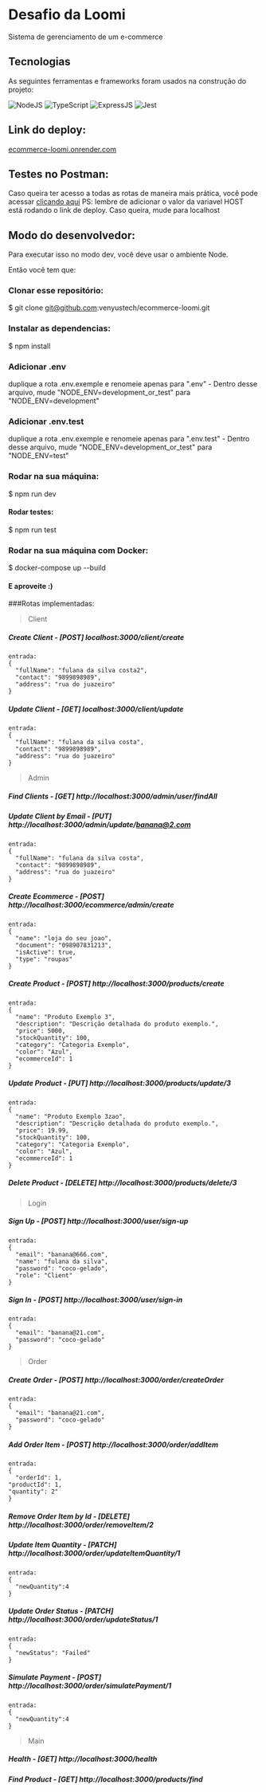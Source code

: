 # Desafio da Loomi

Sistema de gerenciamento de um e-commerce

## Tecnologias

As seguintes ferramentas e frameworks foram usados na construção do projeto:

![NodeJS](https://img.shields.io/badge/Node.js-43853D?style=flat-square&logo=node.js&logoColor=white)
![TypeScript](https://img.shields.io/badge/TypeScript-007ACC?style=flat-square&logo=typescript&logoColor=white)
![ExpressJS](https://img.shields.io/badge/Express.js-404D59?style=flat-square&logo=express&logoColor=white)
![Jest](https://img.shields.io/badge/Jest-C21325?style=flat-square&logo=jest&logoColor=white)

## Link do deploy:

[ecommerce-loomi.onrender.com](https://ecommerce-loomi.onrender.com)

## Testes no Postman:

Caso queira ter acesso a todas as rotas de maneira mais prática, você pode acessar [clicando aqui](https://www.postman.com/warped-robot-193763/workspace/ewally-testes/collection/20979079-3e487873-4028-46f5-befc-d691f8cc3477)
PS: lembre de adicionar o valor da variavel HOST está rodando o link de deploy. Caso queira, mude para localhost

## Modo do desenvolvedor:

Para executar isso no modo dev, você deve usar o ambiente Node.

Então você tem que:

### Clonar esse repositório:

$ git clone git@github.com:venyustech/ecommerce-loomi.git

### Instalar as dependencias:

$ npm install

### Adicionar .env

duplique a rota .env.exemple e renomeie apenas para ".env" - Dentro desse arquivo, mude "NODE_ENV=development_or_test" para "NODE_ENV=development"

### Adicionar .env.test

duplique a rota .env.exemple e renomeie apenas para ".env.test" - Dentro desse arquivo, mude "NODE_ENV=development_or_test" para "NODE_ENV=test"

### Rodar na sua máquina:

$ npm run dev

#### Rodar testes:

$ npm run test

### Rodar na sua máquina com Docker:

$ docker-compose up --build

#### E aproveite :)

###Rotas implementadas:

> Client

##### Create Client - [POST] localhost:3000/client/create

    entrada:
    {
      "fullName": "fulana da silva costa2",
      "contact": "9899898989",
      "address": "rua do juazeiro"
    }

##### Update Client - [GET] localhost:3000/client/update

    entrada:
    {
      "fullName": "fulana da silva costa",
      "contact": "9899898989",
      "address": "rua do juazeiro"
    }

> Admin

##### Find Clients - [GET] http://localhost:3000/admin/user/findAll

##### Update Client by Email - [PUT] http://localhost:3000/admin/update/banana@2.com

    entrada:
    {
      "fullName": "fulana da silva costa",
      "contact": "9899898989",
      "address": "rua do juazeiro"
    }

##### Create Ecommerce - [POST] http://localhost:3000/ecommerce/admin/create

    entrada:
    {
      "name": "loja do seu joao",
      "document": "098907831213",
      "isActive": true,
      "type": "roupas"
    }

##### Create Product - [POST] http://localhost:3000/products/create

    entrada:
    {
      "name": "Produto Exemplo 3",
      "description": "Descrição detalhada do produto exemplo.",
      "price": 5000,
      "stockQuantity": 100,
      "category": "Categoria Exemplo",
      "color": "Azul",
      "ecommerceId": 1
    }

##### Update Product - [PUT] http://localhost:3000/products/update/3

    entrada:
    {
      "name": "Produto Exemplo 3zao",
      "description": "Descrição detalhada do produto exemplo.",
      "price": 19.99,
      "stockQuantity": 100,
      "category": "Categoria Exemplo",
      "color": "Azul",
      "ecommerceId": 1
    }

##### Delete Product - [DELETE] http://localhost:3000/products/delete/3

> Login

##### Sign Up - [POST] http://localhost:3000/user/sign-up

    entrada:
    {
      "email": "banana@666.com",
      "name": "fulana da silva",
      "password": "coco-gelado",
      "role": "Client"
    }

##### Sign In - [POST] http://localhost:3000/user/sign-in

    entrada:
    {
      "email": "banana@21.com",
      "password": "coco-gelado"
    }

> Order

##### Create Order - [POST] http://localhost:3000/order/createOrder

    entrada:
    {
      "email": "banana@21.com",
      "password": "coco-gelado"
    }

##### Add Order Item - [POST] http://localhost:3000/order/addItem

    entrada:
    {
      "orderId": 1,
    "productId": 1,
    "quantity": 2"
    }

##### Remove Order Item by Id - [DELETE] http://localhost:3000/order/removeItem/2

##### Update Item Quantity - [PATCH] http://localhost:3000/order/updateItemQuantity/1

    entrada:
    {
      "newQuantity":4
    }

##### Update Order Status - [PATCH] http://localhost:3000/order/updateStatus/1

    entrada:
    {
      "newStatus": "Failed"
    }

##### Simulate Payment - [POST] http://localhost:3000/order/simulatePayment/1

    entrada:
    {
      "newQuantity":4
    }

> Main

##### Health - [GET] http://localhost:3000/health

##### Find Product - [GET] http://localhost:3000/products/find
